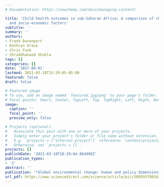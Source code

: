 ```yaml
---
# Documentation: https://wowchemy.com/docs/managing-content/

title: 'Child health outcomes in sub-Saharan Africa: A comparison of changes in climate
  and socio-economic factors'
subtitle: ''
summary: ''
authors:
- Frank Davenport
- Kathryn Grace
- Chris Funk
- Shraddhanand Shukla
tags: []
categories: []
date: '2017-09-01'
lastmod: 2021-03-18T15:29:05-05:00
featured: false
draft: false

# Featured image
# To use, add an image named `featured.jpg/png` to your page's folder.
# Focal points: Smart, Center, TopLeft, Top, TopRight, Left, Right, BottomLeft, Bottom, BottomRight.
image:
  caption: ''
  focal_point: ''
  preview_only: false

# Projects (optional).
#   Associate this post with one or more of your projects.
#   Simply enter your project's folder or file name without extension.
#   E.g. `projects = ["internal-project"]` references `content/project/deep-learning/index.md`.
#   Otherwise, set `projects = []`.
projects: []
publishDate: '2021-03-18T20:29:04.864998Z'
publication_types:
- '2'
abstract: ''
publication: '*Global environmental change: human and policy dimensions*'
url_pdf: https://www.sciencedirect.com/science/article/pii/S0959378016302667
---
```

